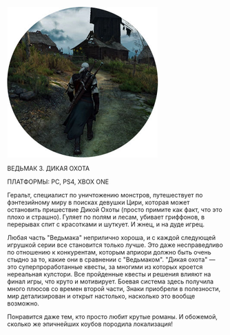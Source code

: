 ![](../Игры/images/22d7d6ed5bf2e9bd0d3d8f017c2c674c.png)

ВЕДЬМАК 3. ДИКАЯ ОХОТА

ПЛАТФОРМЫ: PC, PS4, XBOX ONE

Геральт, специалист по уничтожению монстров, путешествует по фэнтезийному миру в поисках девушки Цири, которая может остановить пришествие Дикой Охоты (просто примите как факт, что это плохо и страшно). Гуляет по полям и лесам, убивает гриффонов, в перерывах спит с красотками и шуткует. И жнец, и на дуде игрец.

Любая часть "Ведьмака" неприлично хороша, и с каждой следующей игрушкой серии все становится только лучше. Это даже несправедливо по отношению к конкурентам, которым априори должно быть очень стыдно за то, какие они в сравнении с "Ведьмаком". "Дикая охота" — это суперпроработанные квесты, за многими из которых кроется нереальная кулстори. Все пройденные квесты и решения влияют на финал игры, что круто и мотивирует. Боевая система здесь получила много плюсов со времен второй части, Знаки приобрели в полезности, мир детализирован и открыт настолько, насколько это вообще возможно.

Понравится даже тем, кто просто любит крутые романы. И обожемой, сколько же эпичнейших коубов породила локализация!
